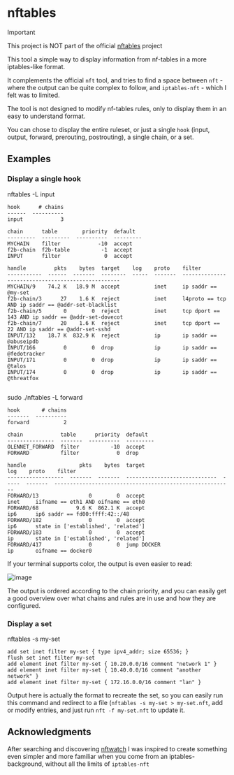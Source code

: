# nftables

> [!IMPORTANT]
> This project is NOT part of the official [nftables](https://netfilter.org/projects/nftables/index.html) project

This tool a simple way to display information from nf-tables in a more iptables-like format.

It complements the official `nft` tool, and tries to find a space between `nft` - where the output can be quite complex to follow, and `iptables-nft` - which I felt was to limited.

The tool is not designed to modify nf-tables rules, only to display them in an easy to understand format.

You can chose to display the entire ruleset, or just a single `hook` (input, output, forward, prerouting, postrouting), a single chain, or a set.

## Examples

### Display a single hook

nftables -L input
```
hook      # chains
------  ----------
input            3

chain      table        priority  default
---------  ---------  ----------  ---------
MYCHAIN    filter            -10  accept
f2b-chain  f2b-table          -1  accept
INPUT      filter              0  accept

handle         pkts    bytes  target    log    proto    filter
-----------  ------  -------  --------  -----  -------  --------------------------------------------------
MYCHAIN/9    74.2 K   18.9 M  accept           inet     ip saddr == @my-set
f2b-chain/3      27    1.6 K  reject           inet     l4proto == tcp AND ip saddr == @addr-set-blacklist
f2b-chain/5       0        0  reject           inet     tcp dport == 143 AND ip saddr == @addr-set-dovecot
f2b-chain/7      20    1.6 K  reject           inet     tcp dport == 22 AND ip saddr == @addr-set-sshd
INPUT/132    18.7 K  832.9 K  reject           ip       ip saddr == @abuseipdb
INPUT/166         0        0  drop             ip       ip saddr == @fedotracker
INPUT/171         0        0  drop             ip       ip saddr == @talos
INPUT/174         0        0  drop             ip       ip saddr == @threatfox


```

sudo ./nftables -L forward                                                                                    
```
hook       # chains                                                                                                            
-------  ----------                                                                                                            
forward           2                                                                                                                                                                                                                                           
                                                                                                                                                                                                                                                              
chain            table      priority  default                                                                                  
---------------  -------  ----------  ---------                                                                                
OLENNET_FORWARD  filter          -10  accept                                                                                                                                                                                                                  
FORWARD          filter            0  drop                                                                                                                                                                                                                    
                                                                                                                               
handle                 pkts    bytes  target                         log    proto    filter                    
------------------  -------  -------  -----------------------------  -----  -------  ---------------------------------------------------------
FORWARD/13                0        0  accept                                inet     iifname == eth1 AND oifname == eth0
FORWARD/68            9.6 K  862.1 K  accept                                ip6      ip6 saddr == fd00:ffff:42::/48
FORWARD/182               0        0  accept                                ip6      state in ['established', 'related']
FORWARD/183               0        0  accept                                ip       state in ['established', 'related']
FORWARD/417               0        0  jump DOCKER                           ip       oifname == docker0

```

If your terminal supports color, the output is even easier to read:

![image](https://github.com/Olen/nftables/assets/203184/465644a1-3d60-481a-8fdf-108ec682dfd9)



The output is ordered according to the chain priority, and you can easily get a good overview over what chains and rules are in use and how they are configured.

### Display a set

nftables -s my-set
```
add set inet filter my-set { type ipv4_addr; size 65536; }
flush set inet filter my-set
add element inet filter my-set { 10.20.0.0/16 comment "network 1" }
add element inet filter my-set { 10.40.0.0/16 comment "another network" }
add element inet filter my-set { 172.16.0.0/16 comment "lan" }
```

Output here is actually the format to recreate the set, so you can easily run this command and redirect to a file (`nftables -s my-set > my-set.nft`, add or modify entries, and just run `nft -f my-set.nft` to update it.


## Acknowledgments

After searching and discovering [nftwatch](https://github.com/flyingrhinonz/nftwatch) I was inspired to create something even simpler and more familiar when you come from an iptables-background, without all the limits of `iptables-nft`

